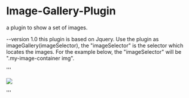 # Image-Gallery-Plugin
a plugin to show a set of images.


--version 1.0
this plugin is based on Jquery. Use the plugin as imageGallery(imageSelector), the "imageSelector" is the selector which locates the images. For the example below, the "imageSelector" will be ".my-image-container img".

'''<div class="my-image-container">
  <img src="some-image-src" data-preview-img="some-image-thumbnail-src" data-display-img="some-image-large-size-src">
</div>'''
